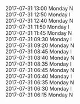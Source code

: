 2017-07-31 13:00 Monday  N  
2017-07-31 12:50 Monday  I  
2017-07-31 12:40 Monday  N  
2017-07-31 11:50 Monday  I  
2017-07-31 11:45 Monday  N  
2017-07-31 09:30 Monday  I  
2017-07-31 09:20 Monday  N  
2017-07-31 08:45 Monday  I  
2017-07-31 08:40 Monday  N  
2017-07-31 08:35 Monday  I  
2017-07-31 06:45 Monday  N  
2017-07-31 06:40 Monday  I  
2017-07-31 06:35 Monday  N  
2017-07-31 06:30 Monday  I  
2017-07-31 06:15 Monday  N  
